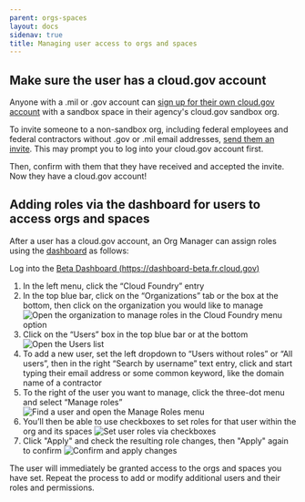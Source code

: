 ```yaml
---
parent: orgs-spaces
layout: docs
sidenav: true
title: Managing user access to orgs and spaces
---
```


## Make sure the user has a cloud.gov account

Anyone with a .mil or .gov account can [sign up for their own cloud.gov account](https://cloud.gov/signup/) with a sandbox space in their agency's cloud.gov sandbox org.

To invite someone to a non-sandbox org, including federal employees and federal contractors without .gov or .mil email addresses, [send them an invite](https://account.fr.cloud.gov/invite). This may prompt you to log into your cloud.gov account first.

Then, confirm with them that they have received and accepted the invite. Now they have a cloud.gov account!

## Adding roles via the dashboard for users to access orgs and spaces

After a user has a cloud.gov account, an Org Manager can assign roles using the [dashboard](https://dashboard-beta.fr.cloud.gov/) as follows:

Log into the [Beta Dashboard (https://dashboard-beta.fr.cloud.gov)](https://dashboard-beta.fr.cloud.gov)

1. In the left menu, click the “Cloud Foundry” entry
1. In the top blue bar, click on the “Organizations” tab or the box at the bottom, then click on the organization you would like to manage
![Open the organization to manage roles in the Cloud Foundry menu option](/img/roles-1-open-orgs-list.png)
1. Click on the “Users” box in the top blue bar or at the bottom
![Open the Users list](/img/roles-2-open-users-list.png)
1. To add a new user, set the left dropdown to “Users without roles” or “All users”, then in the right “Search by username” text entry, click and start typing their email address or some common keyword, like the domain name of a contractor
1. To the right of the user you want to manage, click the three-dot menu and select “Manage roles”
![Find a user and open the Manage Roles menu](/img/roles-3-open-manage-menu.png)
1. You’ll then be able to use checkboxes to set roles for that user within the org and its spaces
![Set user roles via checkboxes](/img/roles-4-select-role-changes.png)
1. Click "Apply" and check the resulting role changes, then "Apply" again to confirm
![Confirm and apply changes](/img/roles-5-apply-role-changes.png)

The user will immediately be granted access to the orgs and spaces you have set. Repeat the process to add or modify additional users and their roles and permissions.
